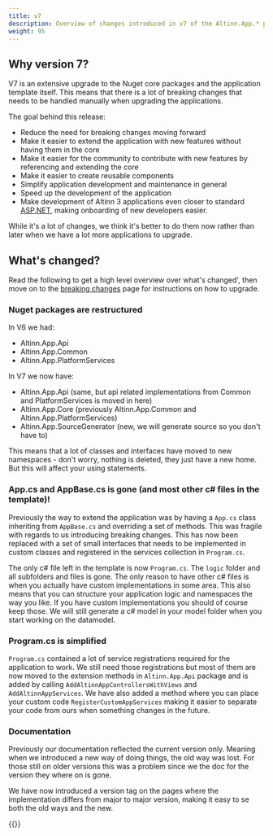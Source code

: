 ```yaml
---
title: v7
description: Overview of changes introduced in v7 of the Altinn.App.* packages and application template.
weight: 95
---
```


## Why version 7?
V7 is an extensive upgrade to the Nuget core packages and the application template itself. This means that there is a lot of breaking changes that needs to be handled manually when upgrading the applications.

The goal behind this release:
* Reduce the need for breaking changes moving forward
* Make it easier to extend the application with new features without having them in the core
* Make it easier for the community to contribute with new features by referencing and extending the core
* Make it easier to create reusable components
* Simplify application development and maintenance in general
* Speed up the development of the application
* Make development of Altinn 3 applications even closer to standard [ASP.NET](https://dotnet.microsoft.com/en-us/apps/aspnet), making onboarding of new developers easier. 

While it's a lot of changes, we think it's better to do them now rather than later when we have a lot more applications to upgrade.

## What's changed?
Read the following to get a high level overview over what's changed', then move on to the [breaking changes](breaking-changes/_index.en.md) page for instructions on how to upgrade.

### Nuget packages are restructured
In V6 we had:
* Altinn.App.Api
* Altinn.App.Common
* Altinn.App.PlatformServices

In V7 we now have:
* Altinn.App.Api (same, but api related implementations from Common and PlatformServices is moved in here)
* Altinn.App.Core (previously Altinn.App.Common and Altinn.App.PlatformServices)
* Altinn.App.SourceGenerator (new, we will generate source so you don't have to)

This means that a lot of classes and interfaces have moved to new namespaces - don't worry, nothing is deleted, they just have a new home. But this will affect your using statements.

### App.cs and AppBase.cs is gone (and most other c# files in the template)!
Previously the way to extend the application was by having a `App.cs` class inheriting from `AppBase.cs` and overriding a set of methods. This was fragile with regards to us introducing breaking changes. This has now been replaced with a set of small interfaces that needs to be implemented in custom classes and registered in the services collection in `Program.cs`.

The only c# file left in the template is now `Program.cs`. The `logic` folder and all subfolders and files is gone. The only reason to have other c# files is when you actually have custom implementations in some area. This also means that you can structure your application logic and namespaces the way you like. If you have custom implementations you should of course keep those. We will still generate a c# model in your model folder when you start working on the datamodel.

### Program.cs is simplified
`Program.cs` contained a lot of service registrations required for the application to work. We still need those registrations but most of them are now moved to the extension methods in `Altinn.App.Api` package and is added by calling `AddAltinnAppControllersWithViews` and `AddAltinnAppServices`. We have also added a method where you can place your custom code `RegisterCustomAppServices` making it easier to separate your code from ours when something changes in the future.

### Documentation
Previously our documentation reflected the current version only. Meaning when we introduced a new way of doing things, the old way was lost. For those still on older versions this was a problem since we the doc for the version they where on is gone.

We have now introduced a version tag on the pages where the implementation differs from major to major version, making it easy to se both the old ways and the new.

{{<children>}}